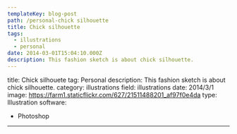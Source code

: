 ```yaml
---
templateKey: blog-post
path: /personal-chick silhouette
title: Chick silhouette
tags:
  - illustrations
  - personal
date: 2014-03-01T15:04:10.000Z
description: This fashion sketch is about chick silhouette.
---
```


title: Chick silhouete
tag: Personal
description: This fashion sketch is about chick silhouette.
category: illustrations
field: illustrations
date: 2014/3/1
image: https://farm1.staticflickr.com/627/21511488201_af97f0e4da
type: Illustration
software:
- Photoshop
---
